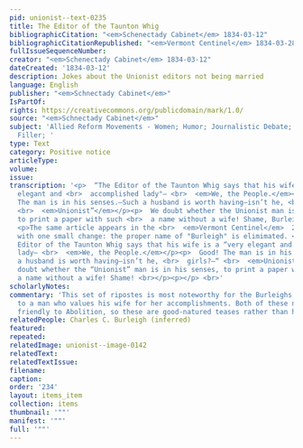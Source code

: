 ```yaml
---
pid: unionist--text-0235
title: The Editor of the Taunton Whig
bibliographicCitation: "<em>Schenectady Cabinet</em> 1834-03-12"
bibliographicCitationRepublished: "<em>Vermont Centinel</em> 1834-03-28"
fullIssueSequenceNumber: 
creator: "<em>Schenectady Cabinet</em> 1834-03-12"
dateCreated: '1834-03-12'
description: Jokes about the Unionist editors not being married
language: English
publisher: "<em>Schnectady Cabinet</em>"
IsPartOf: 
rights: https://creativecommons.org/publicdomain/mark/1.0/
source: "<em>Schnectady Cabinet</em>"
subject: 'Allied Reform Movements - Women; Humor; Journalistic Debate; Miscellaneous
  Filler; '
type: Text
category: Positive notice
articleType: 
volume: 
issue: 
transcription: '<p>  “The Editor of the Taunton Whig says that his wife is a “very
  elegant and <br>  accomplished lady"— <br>  <em>We, the People.</em></p><p>  Good!
  The man is in his senses.—Such a husband is worth having—isn’t he, <br>  girls?—“
  <br>  <em>Unionist”</em></p><p>  We doubt whether the Unionist man is in his senses,
  to print a paper with such <br>  a name without a wife! Shame, Burleigh!” <br></p>
  <p>The same article appears in the <br>  <em>Vermont Centinel</em>  28 March 1834,
  with one small change: the proper name of "Burleigh" is elimimated. <br></p><p>  “The
  Editor of the Taunton Whig says that his wife is a “very elegant and <br>  accomplished
  lady— <br>  <em>We, the People.</em></p><p>  Good! The man is in his senses.—Such
  a husband is worth having—isn’t he, <br>  girls?—“ <br>  <em>Unionist”</em></p><p>  We
  doubt whether the “Unionist” man is in his senses, to print a paper with <br>  such
  a name without a wife! Shame! <br></p><p></p> <br>'
scholarlyNotes: 
commentary: 'This set of ripostes is most noteworthy for the Burleighs'' calling attention
  to a man who values his wife for her accomplishments. Both of these newspapers were
  friendly to Abolition, so these are good-natured teases rather than hostile attacks. '
relatedPeople: Charles C. Burleigh (inferred)
featured: 
repeated: 
relatedImage: unionist--image-0142
relatedText: 
relatedTextIssue: 
filename: 
caption: 
order: '234'
layout: items_item
collection: items
thumbnail: '""'
manifest: '""'
full: '""'
---
```

